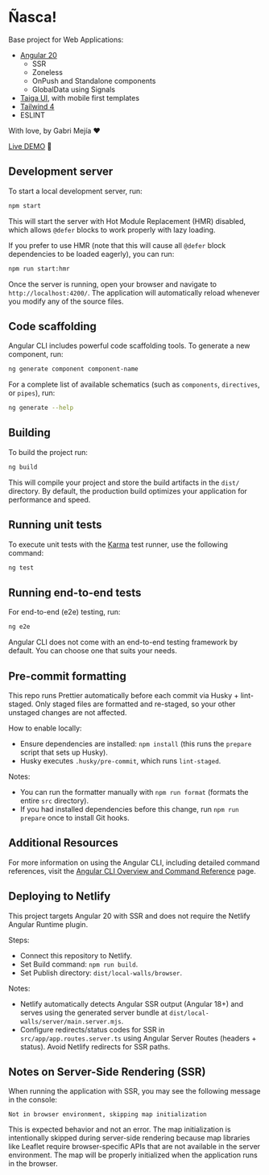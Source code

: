 # Ñasca!

Base project for Web Applications:

- [Angular 20](https://github.com/angular/angular-cli)
  - SSR
  - Zoneless
  - OnPush and Standalone components
  - GlobalData using Signals
- [Taiga UI](https://taiga-ui.dev/), with mobile first templates
- [Tailwind 4](https://tailwindcss.com/)
- ESLINT

With love, by Gabri Mejía ❤

[Live DEMO](https://local-walls.netlify.app/home) 🚀

## Development server

To start a local development server, run:

```bash
npm start
```

This will start the server with Hot Module Replacement (HMR) disabled, which allows `@defer` blocks to work properly with lazy loading.

If you prefer to use HMR (note that this will cause all `@defer` block dependencies to be loaded eagerly), you can run:

```bash
npm run start:hmr
```

Once the server is running, open your browser and navigate to `http://localhost:4200/`. The application will automatically reload whenever you modify any of the source files.

## Code scaffolding

Angular CLI includes powerful code scaffolding tools. To generate a new component, run:

```bash
ng generate component component-name
```

For a complete list of available schematics (such as `components`, `directives`, or `pipes`), run:

```bash
ng generate --help
```

## Building

To build the project run:

```bash
ng build
```

This will compile your project and store the build artifacts in the `dist/` directory. By default, the production build optimizes your application for performance and speed.

## Running unit tests

To execute unit tests with the [Karma](https://karma-runner.github.io) test runner, use the following command:

```bash
ng test
```

## Running end-to-end tests

For end-to-end (e2e) testing, run:

```bash
ng e2e
```

Angular CLI does not come with an end-to-end testing framework by default. You can choose one that suits your needs.

## Pre-commit formatting

This repo runs Prettier automatically before each commit via Husky + lint-staged. Only staged files are formatted and re-staged, so your other unstaged changes are not affected.

How to enable locally:

- Ensure dependencies are installed: `npm install` (this runs the `prepare` script that sets up Husky).
- Husky executes `.husky/pre-commit`, which runs `lint-staged`.

Notes:

- You can run the formatter manually with `npm run format` (formats the entire `src` directory).
- If you had installed dependencies before this change, run `npm run prepare` once to install Git hooks.

## Additional Resources

For more information on using the Angular CLI, including detailed command references, visit the [Angular CLI Overview and Command Reference](https://angular.dev/tools/cli) page.

## Deploying to Netlify

This project targets Angular 20 with SSR and does not require the Netlify Angular Runtime plugin.

Steps:

- Connect this repository to Netlify.
- Set Build command: `npm run build`.
- Set Publish directory: `dist/local-walls/browser`.

Notes:

- Netlify automatically detects Angular SSR output (Angular 18+) and serves using the generated server bundle at `dist/local-walls/server/main.server.mjs`.
- Configure redirects/status codes for SSR in `src/app/app.routes.server.ts` using Angular Server Routes (headers + status). Avoid Netlify redirects for SSR paths.

## Notes on Server-Side Rendering (SSR)

When running the application with SSR, you may see the following message in the console:

```
Not in browser environment, skipping map initialization
```

This is expected behavior and not an error. The map initialization is intentionally skipped during server-side rendering because map libraries like Leaflet require browser-specific APIs that are not available in the server environment. The map will be properly initialized when the application runs in the browser.
